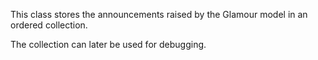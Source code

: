 This class stores the announcements raised by the Glamour model in an ordered collection.The collection can later be used for debugging.